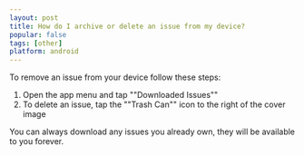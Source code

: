 ```yaml
---
layout: post
title: How do I archive or delete an issue from my device?
popular: false
tags: [other]
platform: android
---
```

To remove an issue from your device follow these steps:

1. Open the app menu and tap ""Downloaded Issues""
2. To delete an issue, tap the ""Trash Can"" icon to the right of the cover image

You can always download any issues you already own, they will be available to you forever.
